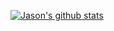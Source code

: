 [![Jason's github stats](https://github-readme-stats.vercel.app/api?username=jawang94&count_private=true&show_icons=true&theme=dark)](https://github.com/anuraghazra/github-readme-stats)
